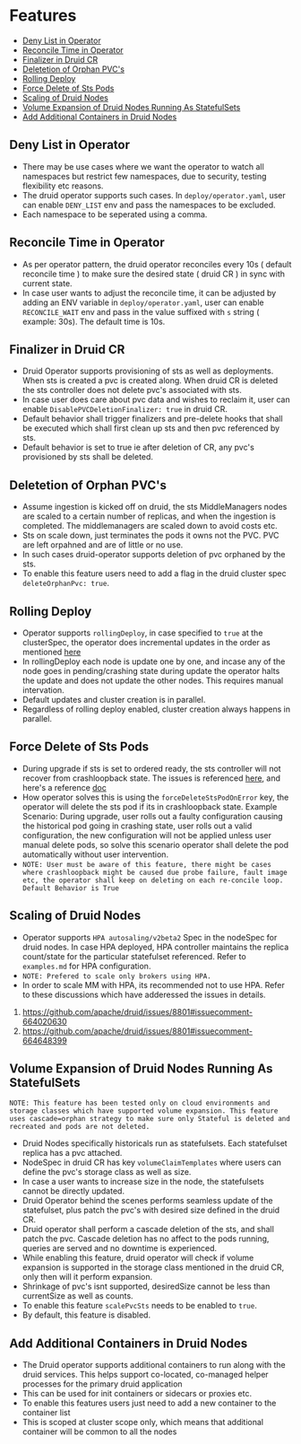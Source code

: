 # Features

* [Deny List in Operator](#Deny-List-in-Operator)
* [Reconcile Time in Operator](#Reconcile-Time-in-Operator)
* [Finalizer in Druid CR](#Finalizer-in-Druid-CR)
* [Deletetion of Orphan PVC's](#Deletetion-of-Orphan-PVC's)
* [Rolling Deploy](#Rolling-Deploy)
* [Force Delete of Sts Pods](#Force-Delete-of-Sts-Pods)
* [Scaling of Druid Nodes](#Scaling-of-Druid-Nodes)
* [Volume Expansion of Druid Nodes Running As StatefulSets](#Scaling-of-Druid-Nodes)
* [Add Additional Containers in Druid Nodes](#Add-Additional-Containers-in-Druid-Nodes)


## Deny List in Operator
- There may be use cases where we want the operator to watch all namespaces but restrict few namespaces, due to security, testing flexibility etc reasons.
- The druid operator supports such cases. In ```deploy/operator.yaml```, user can enable ```DENY_LIST``` env and pass the namespaces to be excluded.
- Each namespace to be seperated using a comma.

## Reconcile Time in Operator
- As per operator pattern, the druid operator reconciles every 10s ( default reconcile time ) to make sure the desired state ( druid CR ) in sync with current state.
- In case user wants to adjust the reconcile time, it can be adjusted by adding an ENV variable in ```deploy/operator.yaml```, user can enable ```RECONCILE_WAIT``` env and pass in the value suffixed with ```s``` string ( example: 30s). The default time is 10s.

## Finalizer in Druid CR
- Druid Operator supports provisioning of sts as well as deployments. When sts is created a pvc is created along. When druid CR is deleted the sts controller does not delete pvc's associated with sts.
- In case user does care about pvc data and wishes  to reclaim it, user can enable ```DisablePVCDeletionFinalizer: true``` in druid CR. 
- Default behavior shall trigger finalizers and pre-delete hooks that shall be executed which shall first clean up sts and then pvc referenced by sts.
- Default behavior is set to true ie after deletion of CR, any pvc's provisioned by sts shall be deleted.

## Deletetion of Orphan PVC's
- Assume ingestion is kicked off on druid, the sts MiddleManagers nodes are scaled to a certain number of replicas, and when the ingestion is completed. The middlemanagers are scaled down to avoid costs etc. 
- Sts on scale down, just terminates the pods it owns not the PVC. PVC are left orpahned and are of little or no use.
- In such cases druid-operator supports deletion of pvc orphaned by the sts. 
- To enable this feature users need to add a flag in the druid cluster spec ```deleteOrphanPvc: true```.

## Rolling Deploy
- Operator supports ```rollingDeploy```, in case specified to ```true``` at the clusterSpec, the operator does incremental updates in the order as mentioned [here](http://druid.io/docs/latest/operations/rolling-updates.html)
- In rollingDeploy each node is update one by one, and incase any of the node goes in pending/crashing state during update the operator halts the update and does not update the other nodes. This requires manual intervation.
- Default updates and cluster creation is in parallel. 
- Regardless of rolling deploy enabled, cluster creation always happens in parallel.

## Force Delete of Sts Pods
- During upgrade if sts is set to ordered ready, the sts controller will not recover from crashloopback state. The issues is referenced [here](https://github.com/kubernetes/kubernetes/issues/67250), and here's a reference [doc](https://kubernetes.io/docs/concepts/workloads/controllers/statefulset/#forced-rollback)
- How operator solves this is using the ```forceDeleteStsPodOnError``` key, the operator will delete the sts pod if its in crashloopback state. Example Scenario: During upgrade, user rolls out a faulty configuration causing the historical pod going in crashing state, user rolls out a valid configuration, the new configuration will not be applied unless user manual delete pods, so solve this scenario operator shall delete the pod automatically without user intervention. 
- ```NOTE: User must be aware of this feature, there might be cases where crashloopback might be caused due probe failure, fault image etc, the operator shall keep on deleting on each re-concile loop. Default Behavior is True ```

## Scaling of Druid Nodes
- Operator supports ```HPA autosaling/v2beta2``` Spec in the nodeSpec for druid nodes. In case HPA deployed, HPA controller maintains the replica count/state for the particular statefulset referenced.  Refer to ```examples.md``` for HPA configuration. 
- ```NOTE: Prefered to scale only brokers using HPA.```
- In order to scale MM with HPA, its recommended not to use HPA. Refer to these discussions which have adderessed the issues in details.
1. https://github.com/apache/druid/issues/8801#issuecomment-664020630
2. https://github.com/apache/druid/issues/8801#issuecomment-664648399

## Volume Expansion of Druid Nodes Running As StatefulSets
```NOTE: This feature has been tested only on cloud environments and storage classes which have supported volume expansion. This feature uses cascade=orphan strategy to make sure only Stateful is deleted and recreated and pods are not deleted.```
- Druid Nodes specifically historicals run as statefulsets. Each statefulset replica has a pvc attached.
- NodeSpec in druid CR has key ```volumeClaimTemplates``` where users can define the pvc's storage class as well as size.
- In case a user wants to increase size in the node, the statefulsets cannot be directly updated.
- Druid Operator behind the scenes performs seamless update of the statefulset, plus patch the pvc's with desired size defined in the druid CR.
- Druid operator shall perform a cascade deletion of the sts, and shall patch the pvc. Cascade deletion has no affect to the pods running, queries are served and no downtime is experienced. 
- While enabling this feature, druid operator will check if volume expansion is supported in the storage class mentioned in the druid CR, only then will it perform expansion.
- Shrinkage of pvc's isnt supported, desiredSize cannot be less than currentSize as well as counts.
- To enable this feature ```scalePvcSts``` needs to be enabled to ```true```.
- By default, this feature is disabled.

## Add Additional Containers in Druid Nodes
- The Druid operator supports additional containers to run along with the druid services. This helps support co-located, co-managed helper processes for the primary druid application
- This can be used for init containers or sidecars or proxies etc. 
- To enable this features users just need to add a new container to the container list 
- This is scoped at cluster scope only, which means that additional container will be common to all the nodes
